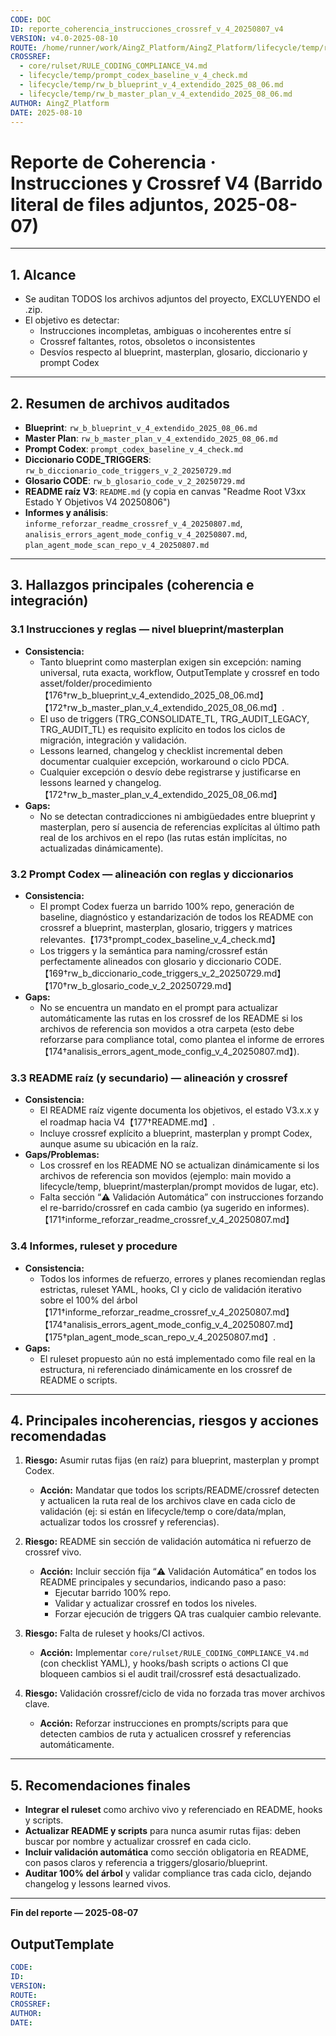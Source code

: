 ```yaml
---
CODE: DOC
ID: reporte_coherencia_instrucciones_crossref_v_4_20250807_v4
VERSION: v4.0-2025-08-10
ROUTE: /home/runner/work/AingZ_Platform/AingZ_Platform/lifecycle/temp/reporte_coherencia_instrucciones_crossref_v_4_20250807.md
CROSSREF:
  - core/rulset/RULE_CODING_COMPLIANCE_V4.md
  - lifecycle/temp/prompt_codex_baseline_v_4_check.md
  - lifecycle/temp/rw_b_blueprint_v_4_extendido_2025_08_06.md
  - lifecycle/temp/rw_b_master_plan_v_4_extendido_2025_08_06.md
AUTHOR: AingZ_Platform
DATE: 2025-08-10
---
```

# Reporte de Coherencia · Instrucciones y Crossref V4 (Barrido literal de files adjuntos, 2025-08-07)

---

## 1. Alcance
- Se auditan TODOS los archivos adjuntos del proyecto, EXCLUYENDO el .zip.
- El objetivo es detectar:
  - Instrucciones incompletas, ambiguas o incoherentes entre sí
  - Crossref faltantes, rotos, obsoletos o inconsistentes
  - Desvíos respecto al blueprint, masterplan, glosario, diccionario y prompt Codex

---

## 2. Resumen de archivos auditados
- **Blueprint**: `rw_b_blueprint_v_4_extendido_2025_08_06.md`
- **Master Plan**: `rw_b_master_plan_v_4_extendido_2025_08_06.md`
- **Prompt Codex**: `prompt_codex_baseline_v_4_check.md`
- **Diccionario CODE_TRIGGERS**: `rw_b_diccionario_code_triggers_v_2_20250729.md`
- **Glosario CODE**: `rw_b_glosario_code_v_2_20250729.md`
- **README raíz V3**: `README.md` (y copia en canvas "Readme Root V3xx Estado Y Objetivos V4 20250806")
- **Informes y análisis**: `informe_reforzar_readme_crossref_v_4_20250807.md`, `analisis_errors_agent_mode_config_v_4_20250807.md`, `plan_agent_mode_scan_repo_v_4_20250807.md`

---

## 3. Hallazgos principales (coherencia e integración)

### 3.1 Instrucciones y reglas — nivel blueprint/masterplan
- **Consistencia:**
  - Tanto blueprint como masterplan exigen sin excepción: naming universal, ruta exacta, workflow, OutputTemplate y crossref en todo asset/folder/procedimiento【176†rw_b_blueprint_v_4_extendido_2025_08_06.md】【172†rw_b_master_plan_v_4_extendido_2025_08_06.md】.
  - El uso de triggers (TRG_CONSOLIDATE_TL, TRG_AUDIT_LEGACY, TRG_AUDIT_TL) es requisito explícito en todos los ciclos de migración, integración y validación.
  - Lessons learned, changelog y checklist incremental deben documentar cualquier excepción, workaround o ciclo PDCA.
  - Cualquier excepción o desvío debe registrarse y justificarse en lessons learned y changelog.【172†rw_b_master_plan_v_4_extendido_2025_08_06.md】
- **Gaps:**
  - No se detectan contradicciones ni ambigüedades entre blueprint y masterplan, pero sí ausencia de referencias explícitas al último path real de los archivos en el repo (las rutas están implícitas, no actualizadas dinámicamente).

### 3.2 Prompt Codex — alineación con reglas y diccionarios
- **Consistencia:**
  - El prompt Codex fuerza un barrido 100% repo, generación de baseline, diagnóstico y estandarización de todos los README con crossref a blueprint, masterplan, glosario, triggers y matrices relevantes.【173†prompt_codex_baseline_v_4_check.md】
  - Los triggers y la semántica para naming/crossref están perfectamente alineados con glosario y diccionario CODE.【169†rw_b_diccionario_code_triggers_v_2_20250729.md】【170†rw_b_glosario_code_v_2_20250729.md】
- **Gaps:**
  - No se encuentra un mandato en el prompt para actualizar automáticamente las rutas en los crossref de los README si los archivos de referencia son movidos a otra carpeta (esto debe reforzarse para compliance total, como plantea el informe de errores【174†analisis_errors_agent_mode_config_v_4_20250807.md】).

### 3.3 README raíz (y secundario) — alineación y crossref
- **Consistencia:**
  - El README raíz vigente documenta los objetivos, el estado V3.x.x y el roadmap hacia V4【177†README.md】.
  - Incluye crossref explícito a blueprint, masterplan y prompt Codex, aunque asume su ubicación en la raíz.
- **Gaps/Problemas:**
  - Los crossref en los README NO se actualizan dinámicamente si los archivos de referencia son movidos (ejemplo: main movido a lifecycle/temp, blueprint/masterplan/prompt movidos de lugar, etc).
  - Falta sección “⚠️ Validación Automática” con instrucciones forzando el re-barrido/crossref en cada cambio (ya sugerido en informes).【171†informe_reforzar_readme_crossref_v_4_20250807.md】

### 3.4 Informes, ruleset y procedure
- **Consistencia:**
  - Todos los informes de refuerzo, errores y planes recomiendan reglas estrictas, ruleset YAML, hooks, CI y ciclo de validación iterativo sobre el 100% del árbol【171†informe_reforzar_readme_crossref_v_4_20250807.md】【174†analisis_errors_agent_mode_config_v_4_20250807.md】【175†plan_agent_mode_scan_repo_v_4_20250807.md】.
- **Gaps:**
  - El ruleset propuesto aún no está implementado como file real en la estructura, ni referenciado dinámicamente en los crossref de README o scripts.

---

## 4. Principales incoherencias, riesgos y acciones recomendadas

1. **Riesgo:** Asumir rutas fijas (en raíz) para blueprint, masterplan y prompt Codex.
   - **Acción:** Mandatar que todos los scripts/README/crossref detecten y actualicen la ruta real de los archivos clave en cada ciclo de validación (ej: si están en lifecycle/temp o core/data/mplan, actualizar todos los crossref y referencias).

2. **Riesgo:** README sin sección de validación automática ni refuerzo de crossref vivo.
   - **Acción:** Incluir sección fija “⚠️ Validación Automática” en todos los README principales y secundarios, indicando paso a paso:
     - Ejecutar barrido 100% repo.
     - Validar y actualizar crossref en todos los niveles.
     - Forzar ejecución de triggers QA tras cualquier cambio relevante.

3. **Riesgo:** Falta de ruleset y hooks/CI activos.
   - **Acción:** Implementar `core/rulset/RULE_CODING_COMPLIANCE_V4.md` (con checklist YAML), y hooks/bash scripts o actions CI que bloqueen cambios si el audit trail/crossref está desactualizado.

4. **Riesgo:** Validación crossref/ciclo de vida no forzada tras mover archivos clave.
   - **Acción:** Reforzar instrucciones en prompts/scripts para que detecten cambios de ruta y actualicen crossref y referencias automáticamente.

---

## 5. Recomendaciones finales
- **Integrar el ruleset** como archivo vivo y referenciado en README, hooks y scripts.
- **Actualizar README y scripts** para nunca asumir rutas fijas: deben buscar por nombre y actualizar crossref en cada ciclo.
- **Incluir validación automática** como sección obligatoria en README, con pasos claros y referencia a triggers/glosario/blueprint.
- **Auditar 100% del árbol** y validar compliance tras cada ciclo, dejando changelog y lessons learned vivos.

---

**Fin del reporte — 2025-08-07**

## OutputTemplate
```yaml
CODE:
ID:
VERSION:
ROUTE:
CROSSREF:
AUTHOR:
DATE:
```
